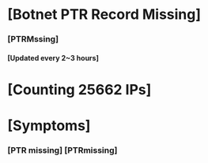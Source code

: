 # [Botnet PTR Record Missing]
### [PTRMssing]
#### [Updated every 2~3 hours]

# [Counting 25662 IPs]

# [Symptoms] 
###   [PTR missing] [PTRmissing]
